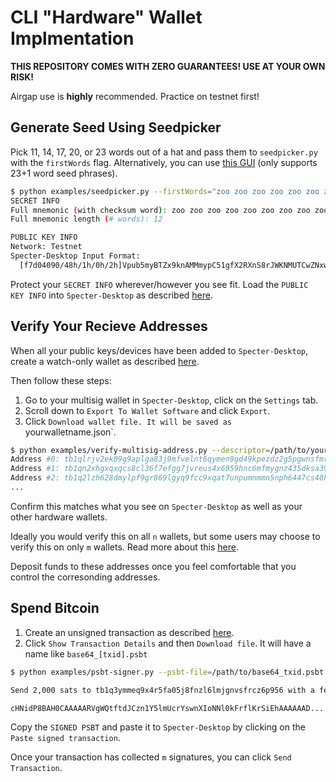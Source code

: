 # CLI "Hardware" Wallet Implmentation

**THIS REPOSITORY COMES WITH ZERO GUARANTEES! USE AT YOUR OWN RISK!**

Airgap use is **highly** recommended.
Practice on testnet first!

## Generate Seed Using Seedpicker
Pick 11, 14, 17, 20, or 23 words out of a hat and pass them to `seedpicker.py` with the `firstWords` flag.
Alternatively, you can use [this GUI](https://seedpicker.net/calculator/last-word.html) (only supports 23+1 word seed phrases).

```bash
$ python examples/seedpicker.py --firstWords="zoo zoo zoo zoo zoo zoo zoo zoo zoo zoo zoo" --testnet
SECRET INFO
Full mnemonic (with checksum word): zoo zoo zoo zoo zoo zoo zoo zoo zoo zoo zoo abstract
Full mnemonic length (# words): 12

PUBLIC KEY INFO
Network: Testnet
Specter-Desktop Input Format:
  [f7d04090/48h/1h/0h/2h]Vpub5myBTZx9knAMMmypC51gfX2RXnS8rJWKNMUTCwZNxwajq2tKcrj15SPpbJFdYmG5EgUVDA3Gt5UQgUDoCqc5XaYN3iZNZWhFjH9ScbVPnHh
```

Protect your `SECRET INFO` wherever/however you see fit.
Load the `PUBLIC KEY INFO` into `Specter-Desktop` as described [here](https://btcguide.github.io/setup-wallets/paper).

## Verify Your Recieve Addresses

When all your public keys/devices have been added to `Specter-Desktop`, create a watch-only wallet as described [here](https://btcguide.github.io/setup-wallets/coordinate-multisig).

Then follow these steps:
1. Go to your multisig wallet in `Specter-Desktop`, click on the `Settings` tab.
1. Scroll down to `Export To Wallet Software` and click `Export`.
1. Click `Download wallet file.
It will be saved as `yourwalletname.json`.

```bash
$ python examples/verify-multisig-address.py --descriptor=/path/to/yourwalletname.json 
Address #0: tb1qlrjv2ek09g9aplga83j9mfvelnt6qymen9gd49kpezdz2g5pgwnsfmrucp
Address #1: tb1qn2xhgxqxqcs8cl36f7efgg7jvreus4x6959hnc6mfmygnz435dksa39ygr
Address #2: tb1q2lzh628dmylpf9gr869lgyq9fcc9xqat7unpumnmmn5nph6447cs40k7mw
...
```

Confirm this matches what you see on `Specter-Desktop` as well as your other hardware wallets.

Ideally you would verify this on all `n` wallets, but some users may choose to verify this on only `m` wallets.
Read more about this [here](https://btcguide.github.io/verify-receive-address/).

Deposit funds to these addresses once you feel comfortable that you control the corresonding addresses.

## Spend Bitcoin

1. Create an unsigned transaction as described [here](https://btcguide.github.io/send-bitcoin/).
1. Click `Show Transaction Details` and then `Download file`.
It will have a name like `base64_[txid].psbt`

```bash
$ python examples/psbt-signer.py --psbt-file=/path/to/base64_txid.psbt --mnemonic="zoo zoo zoo zoo zoo zoo zoo zoo zoo zoo zoo abstract"

Send 2,000 sats to tb1q3ymmeq9x4r5fa05j8fnzl6lmjgnvsfrcz6p956 with a fee of 181 sats (6.03% of spend) by using this SIGNED PSBT:

cHNidP8BAH0CAAAAARVgWQtftdJCzn1Y5lmUcrYswnXIoNNl0kFrflKrSiEhAAAAAAD...
```

Copy the `SIGNED PSBT` and paste it to `Specter-Desktop` by clicking on the `Paste signed transaction`.

Once your transaction has collected `m` signatures, you can click `Send Transaction`.

